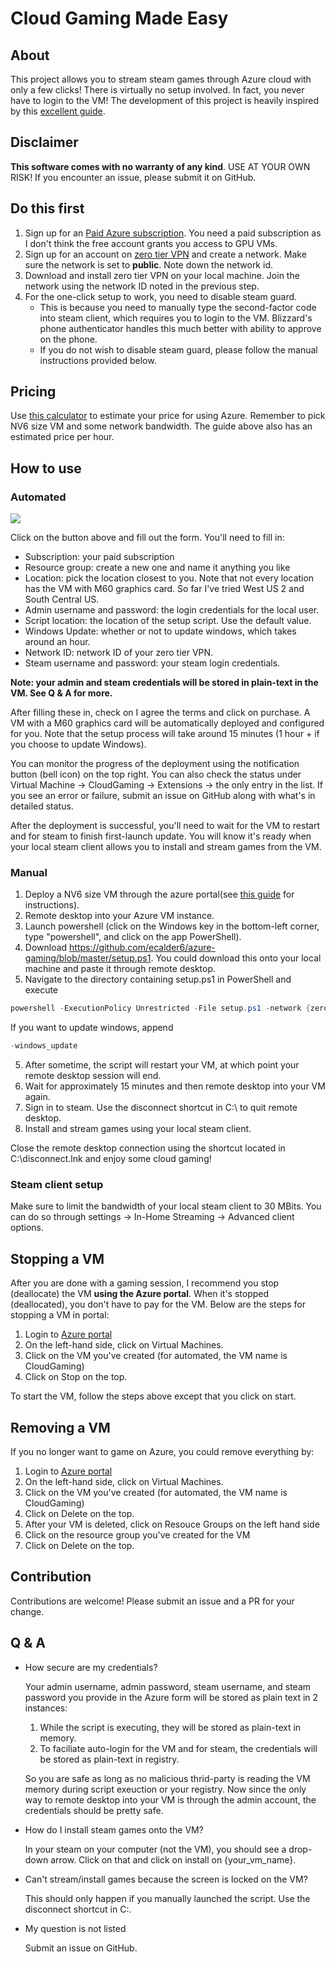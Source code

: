 # Cloud Gaming Made Easy

## About
This project allows you to stream steam games through Azure cloud with only a few clicks! There is virtually no setup involved. In fact, you never have to login to the VM!
The development of this project is heavily inspired by this [excellent guide](https://lg.io/2016/10/12/cloudy-gamer-playing-overwatch-on-azures-new-monster-gpu-instances.html).

## Disclaimer
**This software comes with no warranty of any kind**. USE AT YOUR OWN RISK! If you encounter an issue, please submit it on GitHub.

## Do this first
1. Sign up for an [Paid Azure subscription](https://azure.microsoft.com/en-us/pricing/purchase-options/). You need a paid subscription as I don't think the free account grants you access to GPU VMs.
2. Sign up for an account on [zero tier VPN](https://www.zerotier.com/) and create a network. Make sure the network is set to **public**.
Note down the network id.
3. Download and install zero tier VPN on your local machine. Join the network using the network ID noted in the previous step.
3. For the one-click setup to work, you need to disable steam guard.
    * This is because you need to manually type the second-factor code into steam client, which requires you to login to the VM.
    Blizzard's phone authenticator handles this much better with ability to approve on the phone.
    * If you do not wish to disable steam guard, please follow the manual instructions provided below.

## Pricing
Use [this calculator](https://azure.microsoft.com/en-us/pricing/calculator/) to estimate your price for using Azure. Remember to pick NV6 size VM and some network bandwidth. The guide above also has an estimated price per hour. 

## How to use
### Automated
<a href="https://portal.azure.com/#create/Microsoft.Template/uri/https%3A%2F%2Fraw.githubusercontent.com%2Fecalder6%2Fazure-gaming%2Fmaster%2Fazuredeploy.json" target="_blank">
    <img src="http://azuredeploy.net/deploybutton.png"/>
</a>

Click on the button above and fill out the form. You'll need to fill in:
* Subscription: your paid subscription
* Resource group: create a new one and name it anything you like
* Location: pick the location closest to you. Note that not every location has the VM with M60 graphics card. So far I've tried West US 2 and South Central US.
* Admin username and password: the login credentials for the local user.
* Script location: the location of the setup script. Use the default value.
* Windows Update: whether or not to update windows, which takes around an hour.
* Network ID: network ID of your zero tier VPN.
* Steam username and password: your steam login credentials.

**Note: your admin and steam credentials will be stored in plain-text in the VM. See Q & A for more.**

After filling these in, check on I agree the terms and click on purchase. A VM with a M60 graphics card will be automatically deployed and configured for you. Note that the setup process will take around 15 minutes (1 hour + if you choose to update Windows). 

You can monitor the progress of the deployment using the notification button (bell icon) on the top right. You can also check the status under Virtual Machine -> CloudGaming -> Extensions -> the only entry in the list. If you see an error or failure, submit an issue on GitHub along with what's in detailed status.

After the deployment is successful, you'll need to wait for the VM to restart and for steam to finish first-launch update. You will know it's ready when your local steam client allows you to install and stream games from the VM. 


### Manual
1. Deploy a NV6 size VM through the azure portal(see [this guide](https://lg.io/2016/10/12/cloudy-gamer-playing-overwatch-on-azures-new-monster-gpu-instances.html) for instructions).
2. Remote desktop into your Azure VM instance.
3. Launch powershell (click on the Windows key in the bottom-left corner, type "powershell", and click on the app PowerShell).
3. Download https://github.com/ecalder6/azure-gaming/blob/master/setup.ps1. You could download this onto your local machine and paste it through remote desktop.
4. Navigate to the directory containing setup.ps1 in PowerShell and execute
```powershell
powershell -ExecutionPolicy Unrestricted -File setup.ps1 -network {zero_tier_network_id} -admin_username {username_set_in_portal} -admin_password {password_set_in_portal} -manual_install
```
If you want to update windows, append

```powershell
-windows_update
```

5. After sometime, the script will restart your VM, at which point your remote desktop session will end.
6. Wait for approximately 15 minutes and then remote desktop into your VM again.
7. Sign in to steam. Use the disconnect shortcut in C:\ to quit remote desktop.
8. Install and stream games using your local steam client.

Close the remote desktop connection using the shortcut located in C:\disconnect.lnk and enjoy some cloud gaming!

### Steam client setup
Make sure to limit the bandwidth of your local steam client to 30 MBits. You can do so through settings -> In-Home Streaming -> Advanced client options.

## Stopping a VM
After you are done with a gaming session, I recommend you stop (deallocate) the VM **using the Azure portal**. When it's stopped (deallocated), you don't have to pay for the VM. Below are the steps for stopping a VM in portal:
1. Login to [Azure portal](https://portal.azure.com)
2. On the left-hand side, click on Virtual Machines.
3. Click on the VM you've created (for automated, the VM name is CloudGaming)
4. Click on Stop on the top. 

To start the VM, follow the steps above except that you click on start.

## Removing a VM
If you no longer want to game on Azure, you could remove everything by:
1. Login to [Azure portal](https://portal.azure.com)
2. On the left-hand side, click on Virtual Machines.
3. Click on the VM you've created (for automated, the VM name is CloudGaming)
4. Click on Delete on the top. 
5. After your VM is deleted, click on Resouce Groups on the left hand side
6. Click on the resource group you've created for the VM
7. Click on Delete on the top. 

## Contribution
Contributions are welcome! Please submit an issue and a PR for your change.

## Q & A
* How secure are my credentials?

    Your admin username, admin password, steam username, and steam password you provide in the Azure form will be stored as plain text in 2 instances:
    1. While the script is executing, they will be stored as plain-text in memory.
    2. To faciliate auto-login for the VM and for steam, the credentials will be stored as plain-text in registry.

    So you are safe as long as no malicious thrid-party is reading the VM memory during script exeuction or your registry. Now since the only way to
    remote desktop into your VM is through the admin account, the credentials should be pretty safe. 

* How do I install steam games onto the VM?

    In your steam on your computer (not the VM), you should see a drop-down arrow. Click on that and click on install on {your_vm_name}.

* Can't stream/install games because the screen is locked on the VM?

    This should only happen if you manually launched the script. Use the disconnect shortcut in C:\.

* My question is not listed

    Submit an issue on GitHub.
